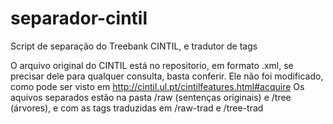 # separador-cintil
Script de separação do Treebank CINTIL, e tradutor de tags

O arquivo original do CINTIL está no repositorio, em formato .xml, se precisar dele para qualquer consulta, basta conferir. Ele não foi modificado, como pode ser visto em http://cintil.ul.pt/cintilfeatures.html#acquire
Os aquivos separados estão na pasta /raw (sentenças originais) e /tree (árvores), e com as tags traduzidas em /raw-trad e /tree-trad
